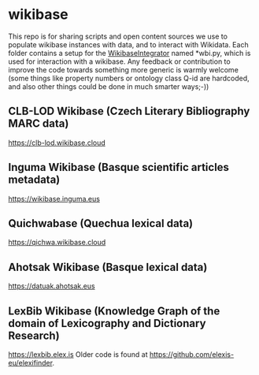 # wikibase
 This repo is for sharing scripts and open content sources we use to populate wikibase instances with data, and to interact with Wikidata. Each folder contains a setup for the [WikibaseIntegrator](https://github.com/LeMyst/WikibaseIntegrator) named *wbi.py, which is used for interaction with a wikibase. Any feedback or contribution to improve the code towards something more generic is warmly welcome (some things like property numbers or ontology class Q-id are hardcoded, and also other things could be done in much smarter ways;-))
## CLB-LOD Wikibase (Czech Literary Bibliography MARC data)
 https://clb-lod.wikibase.cloud
## Inguma Wikibase (Basque scientific articles metadata)
 https://wikibase.inguma.eus
## Quichwabase (Quechua lexical data)
 https://qichwa.wikibase.cloud
## Ahotsak Wikibase (Basque lexical data)
 https://datuak.ahotsak.eus
## LexBib Wikibase (Knowledge Graph of the domain of Lexicography and Dictionary Research)
 https://lexbib.elex.is
 Older code is found at https://github.com/elexis-eu/elexifinder.
